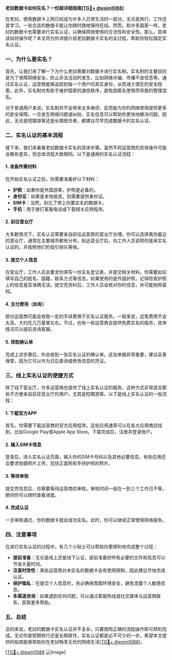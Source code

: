 **老挝数据卡如何实名？一份超详细指南[[TG💪+ @esim1088](https://t.me/s/esim1088)]**

在老挝，使用数据卡上网已经成为许多人日常生活的一部分。无论是旅行、工作还是学习，一张合适的数据卡能让你随时随地保持在线。然而，和许多国家一样，老挝的数据卡也需要进行实名认证，以确保网络使用的合法性和安全性。那么，具体该如何操作呢？本文将为你详细介绍老挝数据卡实名的全过程，帮助你轻松搞定实名认证。

### 一、为什么要实名？

首先，让我们来了解一下为什么老挝需要对数据卡进行实名制。实名制的主要目的是为了保障网络安全，防止非法活动的发生，比如网络诈骗、传播不良信息等。通过实名认证，运营商能够追踪到每一个用户的真实身份，从而减少潜在的安全隐患。此外，实名制也有助于维护国家的通信秩序，避免因匿名使用而导致的管理混乱。

对于普通用户来说，实名制并不会带来太多麻烦，反而能为你的网络使用提供更多的安全保障。一旦发生网络问题或纠纷，实名信息可以帮助你更快地解决问题。因此，无论是短期游客还是长期居住者，都建议尽早完成数据卡的实名认证。

### 二、实名认证的基本流程

接下来，我们来看看老挝数据卡实名的具体步骤。虽然不同运营商的具体操作可能会略有差异，但总体流程大致相同。以下是通用的实名认证流程：

#### 1. 准备所需材料

在开始实名认证之前，你需要准备好以下材料：
- **护照**：如果你是外国游客，护照是必备的。
- **身份证**：如果是本地居民，则需要提供身份证。
- **SIM卡**：当然，别忘了带上你要实名的数据卡。
- **手机**：用于拨打客服电话或下载相关应用程序。

#### 2. 前往营业厅

大多数情况下，实名认证需要亲自前往运营商的营业厅办理。你可以选择离你最近的营业厅，通常在主要城市都有分布。到达营业厅后，向工作人员说明你是来实名认证的，并按照他们的指引排队等候。

#### 3. 提交个人信息

在营业厅，工作人员会要求你填写一份实名登记表，并提交相关材料。你需要如实填写自己的姓名、国籍、联系方式等信息。如果使用的是外国护照，记得检查护照上的信息是否准确无误。提交完资料后，工作人员会核对你的信息，并可能拍照留档。

#### 4. 支付费用（如有）

部分运营商可能会收取一定的手续费用于实名认证服务。一般来说，这笔费用不会太高，大约在几万基普左右。不过，也有一些运营商会提供免费实名的服务，具体情况可以提前咨询客服。

#### 5. 领取确认单

完成上述步骤后，你会收到一张实名认证的确认单。这张单据非常重要，建议妥善保管，因为它可以作为日后查询或修改信息的凭证。

### 三、线上实名认证的便捷方式

除了线下营业厅，许多运营商也提供了线上实名认证的服务。这种方式非常适合那些不方便亲自前往营业厅的用户，尤其是短期游客。以下是线上实名认证的一般流程：

#### 1. 下载官方APP

首先，你需要下载运营商的官方应用程序。这些应用通常可以在各大应用商店找到，比如Google Play或Apple App Store。下载完成后，注册并登录账户。

#### 2. 输入SIM卡信息

登录后，进入实名认证页面，输入你的SIM卡号码以及其他必要信息。有些应用还会要求拍摄照片上传，包括正面照和手持护照的照片。

#### 3. 等待审核

提交完信息后，你需要等待运营商的审核。审核时间一般在一到三个工作日不等，期间你可以随时查看进度。

#### 4. 完成认证

一旦审核通过，你的数据卡就会成功实名。此时，你可以继续正常使用网络服务。

### 四、注意事项

在进行实名认证的过程中，有几个小贴士可以帮助你更顺利地完成整个过程：

- **提前准备**：无论是线上还是线下认证，提前准备好所有必要的文件和信息可以节省大量时间。
- **注意时效性**：某些运营商对未实名的数据卡会有使用限制，因此建议尽快完成认证。
- **保护隐私**：在提交个人信息时，务必确保周围环境安全，避免泄露个人敏感信息。
- **多渠道咨询**：如果遇到任何问题，可以通过客服热线或社交媒体与运营商联系，获取更多帮助。

### 五、总结

总的来说，老挝的数据卡实名认证并不复杂，只要按照正确的流程操作即可顺利完成。无论你是短期旅行还是长期居住，实名认证都是必不可少的一步。希望本文提供的指南能够帮助你在老挝畅享无忧的网络生活[[TG💪+ @esim1088](https://t.me/s/esim1088)]。

[[TG💪+ @esim1088](https://t.me/s/esim1088) ![Image](https://i.postimg.cc/4NQfJmqS/Snipaste-2025-05-13-00-14-12.png)]